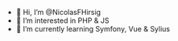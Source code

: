 - 👋 Hi, I’m @NicolasFHirsig
- 👀 I’m interested in PHP & JS
- 🌱 I’m currently learning Symfony, Vue & Sylius
<!---
NicolasFHirsig/NicolasFHirsig is a ✨ special ✨ repository because its `README.md` (this file) appears on your GitHub profile.
You can click the Preview link to take a look at your changes.
--->
